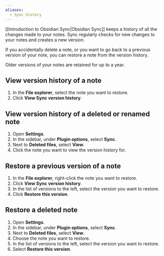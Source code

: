 ```yaml
---
aliases:
  - Sync history
---
```


[[Introduction to Obsidian Sync|Obsidian Sync]] keeps a history of all the changes made to your notes. Sync regularly checks for new changes to your notes and creates a new version.

If you accidentally delete a note, or you want to go back to a previous version of your note, you can restore a note from the version history.

Older versions of your notes are retained for up to a year. 

## View version history of a note

1. In the **File explorer**, select the note you want to restore.
2. Click **View Sync version history**.

## View version history of a deleted or renamed note

1. Open **Settings**.
2. In the sidebar, under **Plugin options**, select **Sync**.
3. Next to **Deleted files**, select **View**.
4. Click the note you want to view the version history for.

## Restore a previous version of a note

1. In the **File explorer**, right-click the note you want to restore.
2. Click **View Sync version history**.
3. In the list of versions to the left, select the version you want to restore.
4. Click **Restore this version**.

## Restore a deleted note

1. Open **Settings**.
2. In the sidebar, under **Plugin options**, select **Sync**.
3. Next to **Deleted files**, select **View**.
4. Choose the note you want to restore.
5. In the list of versions to the left, select the version you want to restore.
6. Select **Restore this version**.
